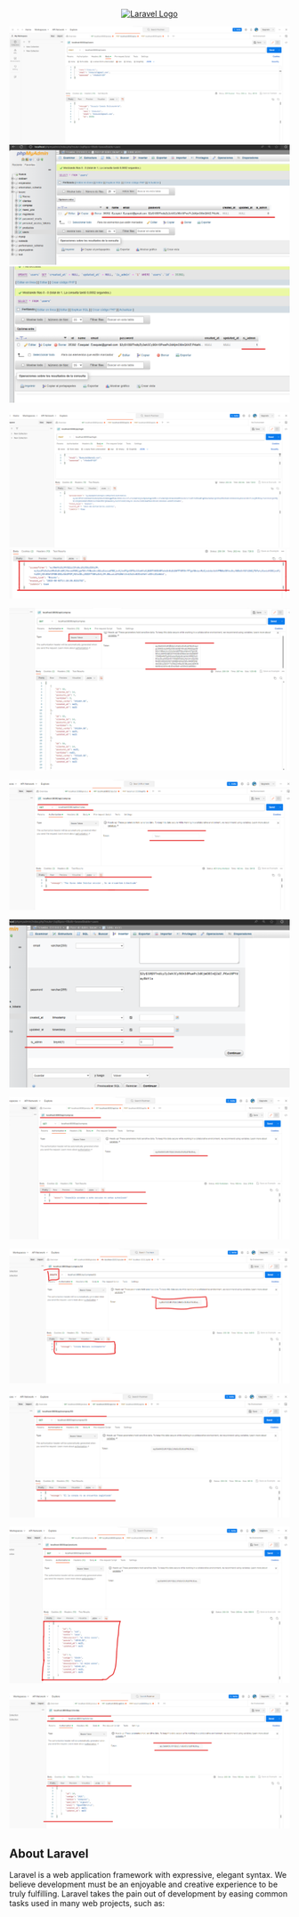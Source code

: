 <p align="center"><a href="https://laravel.com" target="_blank"><img src="https://raw.githubusercontent.com/laravel/art/master/logo-lockup/5%20SVG/2%20CMYK/1%20Full%20Color/laravel-logolockup-cmyk-red.svg" width="400" alt="Laravel Logo"></a></p>


![Aqui nos registramos y y como vemos aun no somo admintradores por tanto no podemos acceder a las rutas protegitas](image.png)
![vemos el usurio registrado en la Base de datos](image-1.png)
![ahora para darle acceso administrador al el usurio creado editamos la columna admin en la base de atos y le asigansmo un TRUE (1)](image-2.png)

![ahora con las credeciales en la ruta localhost:8000/api/login, nos logueamos y como vemos ya una vez logueado nos da la informacion del token parar la aurizacion y poder acceder a las rutas protegidas](image-3.png)
![aqui se puede observar la informacion del token, el caul lo usaremos para acceder al sistema y poder hacer el registro de producto, clintes y de las compras, ademas se puede observar que tenemos permisos de administrador](image-4.png)

![si quiero observar todas la compras realizadas tengo que poner el mi token en la parte de autorizacion y el token es de tipo bearer Token, y aluego accemos una petidion get a la ruta localhost:8000/api/compras la cual nos devuelve todas las compras realizadas](image-5.png)

![si into acceder a una ruta que es protegita si el token de autorizacion,me va mostrar un mensaje indicandome de que nos estoy autizado](image-6.png)

![ahora si yo le quito los derechos o permisos de adminitrado a el usuario, aun coloque el token de autorizacion, no voy a poder ver la informacion de las compras o mas bien no vpy a poder entrar a las rutas que requieren que seas administrador y que ademas este logueado o autorizado ](image-7.png)

![como se puede observar en esta aqui, intentamos acceder a una ruta parar traaer todas las compras realizadas, aunque hayamos puesto el token de autorizzacion o de auntenticacion, como desahbilite los permisos de adminitrador a dicho usurio no va poder acceder a la ruta parar poder ver las compras realizadas](image-8.png)

![lo mis mo tmbien pasa con las demas rutas como por ejemplo aqui borramos una compra](image-9.png)

![y si vemos si intenamos buscar dicha compra por su id, observamos de que ela compra dse borro exitosamente](image-10.png)

![y como vemos tambien podemos acceder a las demas rutas como por ejemplo aui traemos todos los productos que se encuentra registrados](image-11.png)

![aqui como se puede observar traemos a todos los clientes registrados](image-12.png)
## About Laravel

Laravel is a web application framework with expressive, elegant syntax. We believe development must be an enjoyable and creative experience to be truly fulfilling. Laravel takes the pain out of development by easing common tasks used in many web projects, such as:
